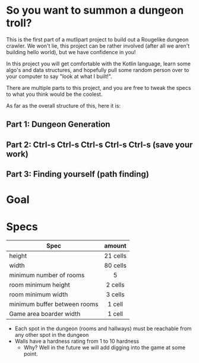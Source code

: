 # So you want to summon a dungeon troll?

This is the first part of a mutlipart project to build out a Rougelike dungeon crawler. We won't lie, this project can
be rather involved (after all we aren't building hello world), but we have confidence in you!

In this project you will get comfortable with the Kotlin language, learn some algo's and data structures, and hopefully
pull some random person over to your computer to say "look at what I built!".

There are multiple parts to this project, and you are free to tweak the specs to what you think would be the coolest.

As far as the overall structure of this, here it is:

## Part 1: Dungeon Generation

## Part 2: Ctrl-s Ctrl-s Ctrl-s Ctrl-s Ctrl-s (save your work)

## Part 3: Finding yourself (path finding)

# Goal

# Specs

| Spec                         |  amount  |
|------------------------------|:--------:|
| height                       | 21 cells |
| width                        | 80 cells |
| minimum number of rooms      |    5     |
| room minimum height          | 2 cells  |
| room minimum width           | 3 cells  |
| minimum buffer between rooms |  1 cell  |
| Game area boarder width      |  1 cell  |

- Each spot in the dungeon (rooms and hallways) must be reachable from any other spot in the dungeon
- Walls have a hardness rating from 1 to 10 hardness
    - Why? Well in the future we will add digging into the game at some point.